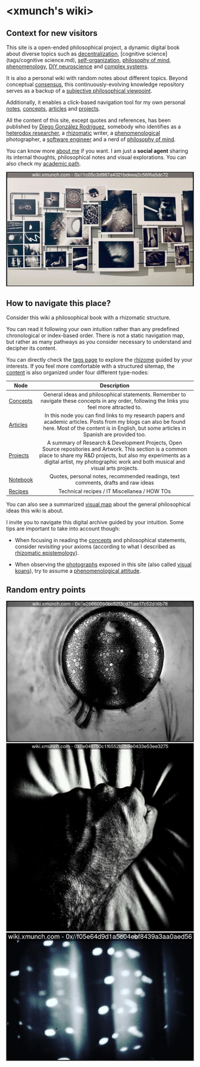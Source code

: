 # <xmunch's wiki>

## Context for new visitors

This site is a open-ended philosophical project, a dynamic digital book about diverse topics such as [decentralization](content/concepts/decentralization.md), [cognitive science](tags/cognitive science.md), [self-organization](tags/self-organization.md), [philosophy of mind](content/notebook/maps/philosophy.md), [phenomenology](content/concepts/phenomenology.md), [DIY neuroscience](tags/neuroscience.md) and [complex systems](tags/complexity.md). 

It is also a personal wiki with random notes about different topics. Beyond conceptual [consensus](content/concepts/consensus.md), this continuously-evolving knowledge repository serves as a backup of a [subjective philosophical viewpoint](content/concepts/subjective_ontology.md). 

Additionally, it enables a click-based navigation tool for my own personal [notes](tags/notes.md), [concepts](content/concepts.md), [articles](content/articles.md) and [projects](content/projects.md).

All the content of this site, except quotes and references, has been published by [Diego González Rodríguez](http://www.xmunch.com), somebody who identifies as a [heterodox researcher](http://sciartlab.com), a [rhizomatic](content/concepts/rhizome.md) writer, a [phenomenological](content/concepts/phenomenology.md) photographer, a [software engineer](about.md) and a nerd of [philosophy of mind](content/notebook/maps/philosophy.md).

You can know more [about me](about.md) if you want. I am just a **social agent** sharing its internal thoughts, philosophical notes and visual explorations. You can also check my [academic path](content/notebook/maps/academic.md).


[![](0x/1c05c3d987a4321bdeea2c56f6a5dc72)](content/projects/photography.md)


## How to navigate this place?

Consider this wiki a philosophical book with a rhizomatic structure.

You can read it following your own intuition rather than any predefined chronological or index-based order.  There is not a static navigation map, but rather as many pathways as you consider necessary to understand and decipher its content. 

You can directly check the [tags page](tags.md) to explore the [rhizome](content/concepts/rhizome.md) guided by your interests. If you feel more comfortable with a structured sitemap, the [content](content.md) is also organized under four different type-nodes:

| Node        | Description |
| ------------- |:-------------:|
|  [Concepts](content/concepts.md)    | General ideas and philosophical statements.  Remember to navigate these concepts in any order, following the links you feel more attracted to. |
|  [Articles](content/articles.md)    | In this node you can find links to my research papers and academic articles. Posts from my blogs can also be found here. Most of the content is in English, but some articles in Spanish are provided too. |
|  [Projects](content/projects.md)    | A summary of Research & Development Projects, Open Source repositories and Artwork. This section is a common place to share my R&D projects, but also my experiments as a digital artist, my photographic work and both musical and visual arts projects.
|  [Notebook](content/notebook.md)  | Quotes, personal notes, recommended readings, text comments, drafts and raw ideas |
|  [Recipes](content/recipes.md)    | Technical recipes / IT Miscellanea / HOW TOs |


You can also see a summarized [visual map](content/notebook/maps/philosophy.md) about the general philosophical ideas this wiki is about.

I invite you to navigate this digital archive guided by your intuition. Some tips are important to take into account though:

* When focusing in reading the  [concepts](content/concepts.md) and philosophical statements, consider *revisiting* your axioms (according to what I described as [rhizomatic epistemology](content/concepts/rhizomatic_epistemology.md)).

* When observing the  [photographs](content/projects/photography.md) exposed in this site  (also called [visual koans](content/concepts/visual_koan.md)), try to assume a [phenomenological attitude](content/concepts/phenomenology.md).

## Random entry points

[![](0x/e26660086bc52f3cd71ae17c52d16b78)](content/concepts/identity.md)
[![](0x/e048750c1f6552b2b9e0433e53ee3275)](content/concepts/visual_koan.md)
[![](0x/f05e64d9d1a5c04ebf8439a3aa0aed56)](content/concepts/phenomenology.md)




